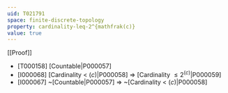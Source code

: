 ```yaml
---
uid: T021791
space: finite-discrete-topology
property: cardinality-leq-2^{mathfrak(c)}
value: true
---
```

[[Proof]]

* [T000158] [Countable|P000057]
* [I000068] [Cardinality < $\mathfrak(c)$|P000058] => [Cardinality $\leq 2^{\mathfrak(c)}$|P000059]
* [I000067] ~[Countable|P000057] => ~[Cardinality < $\mathfrak(c)$|P000058]

